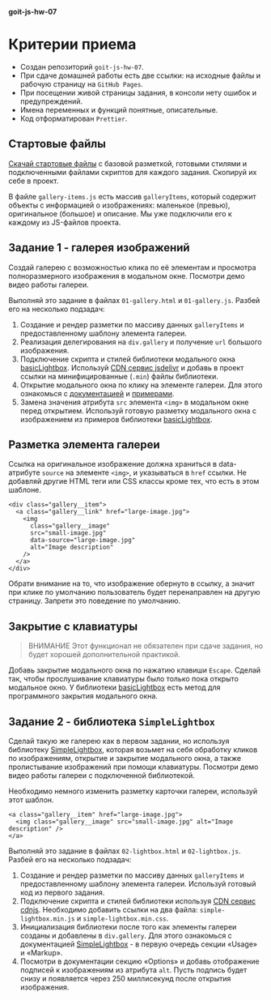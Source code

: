 **goit-js-hw-07**
# Критерии приема
- Создан репозиторий `goit-js-hw-07`.
- При сдаче домашней работы есть две ссылки: на исходные файлы и рабочую страницу на `GitHub Pages`.
- При посещении живой страницы задания, в консоли нету ошибок и предупреждений.
- Имена переменных и функций понятные, описательные.
- Код отформатирован `Prettier`.

## Стартовые файлы
[Скачай стартовые файлы](https://downgit.github.io/#/home?url=https:%2F%2Fgithub.com%2Fgoitacademy%2Fjavascript-homework%2Ftree%2Fmain%2Fv2%2F07%2Fsrc) с базовой разметкой, готовыми стилями и подключенными файлами скриптов для каждого задания. Скопируй их себе в проект.

В файле `gallery-items.js` есть массив `galleryItems`, который содержит объекты с информацией о изображениях: маленькое (превью), оригинальное (большое) и описание. Мы уже подключили его к каждому из JS-файлов проекта.

## Задание 1 - галерея изображений
Создай галерею с возможностью клика по её элементам и просмотра полноразмерного изображения в модальном окне. Посмотри демо видео работы галереи.

Выполняй это задание в файлах `01-gallery.html` и `01-gallery.js`. Разбей его на несколько подзадач:

1. Создание и рендер разметки по массиву данных `galleryItems` и предоставленному шаблону элемента галереи.
2. Реализация делегирования на `div.gallery` и получение `url` большого изображения.
3. Подключение скрипта и стилей библиотеки модального окна [basicLightbox](https://basiclightbox.electerious.com/). Используй [CDN сервис jsdelivr](https://www.jsdelivr.com/package/npm/basiclightbox?path=dist) и добавь в проект ссылки на минифицированные (`.min`) файлы библиотеки.
4. Открытие модального окна по клику на элементе галереи. Для этого ознакомься с [документацией](https://github.com/electerious/basicLightbox#readme) и [примерами](https://basiclightbox.electerious.com/).
5. Замена значения атрибута `src` элемента `<img>` в модальном окне перед открытием. Используй готовую разметку модального окна с изображением из примеров библиотеки [basicLightbox](https://basiclightbox.electerious.com/).
## Разметка элемента галереи
Ссылка на оригинальное изображение должна храниться в data-атрибуте `source` на элементе `<img>`, и указываться в `href` ссылки. Не добавляй другие HTML теги или CSS классы кроме тех, что есть в этом шаблоне.
```
<div class="gallery__item">
  <a class="gallery__link" href="large-image.jpg">
    <img
      class="gallery__image"
      src="small-image.jpg"
      data-source="large-image.jpg"
      alt="Image description"
    />
  </a>
</div>
```
Обрати внимание на то, что изображение обернуто в ссылку, а значит при клике по умолчанию пользователь будет перенаправлен на другую страницу. Запрети это поведение по умолчанию.

## Закрытие с клавиатуры
> ВНИМАНИЕ
Этот функционал не обязателен при сдаче задания, но будет хорошей дополнительной практикой.

Добавь закрытие модального окна по нажатию клавиши `Escape`. Сделай так, чтобы прослушивание клавиатуры было только пока открыто модальное окно. У библиотеки [basicLightbox](https://basiclightbox.electerious.com/) есть метод для программного закрытия модального окна.

## Задание 2 - библиотека `SimpleLightbox`
Сделай такую же галерею как в первом задании, но используя библиотеку [SimpleLightbox](https://simplelightbox.com/), которая возьмет на себя обработку кликов по изображениям, открытие и закрытие модального окна, а также пролистывание изображений при помощи клавиатуры. Посмотри демо видео работы галереи с подключенной библиотекой.

Необходимо немного изменить разметку карточки галереи, используй этот шаблон.
```
<a class="gallery__item" href="large-image.jpg">
  <img class="gallery__image" src="small-image.jpg" alt="Image description" />
</a>
```
Выполняй это задание в файлах `02-lightbox.html` и `02-lightbox.js`. Разбей его на несколько подзадач:

1. Создание и рендер разметки по массиву данных `galleryItems` и предоставленному шаблону элемента галереи. Используй готовый код из первого задания.
2. Подключение скрипта и стилей библиотеки используя [CDN сервис cdnjs](https://cdnjs.com/libraries/simplelightbox). Необходимо добавить ссылки на два файла: `simple-lightbox.min.js` и `simple-lightbox.min.css`.
3. Инициализация библиотеки после того как элементы галереи созданы и добавлены в `div.gallery`. Для этого ознакомься с документацией [SimpleLightbox](https://simplelightbox.com/) - в первую очередь секции «Usage» и «Markup».
4. Посмотри в документации секцию «Options» и добавь отображение подписей к изображениям из атрибута `alt`. Пусть подпись будет снизу и появляется через 250 миллисекунд после открытия изображения.
